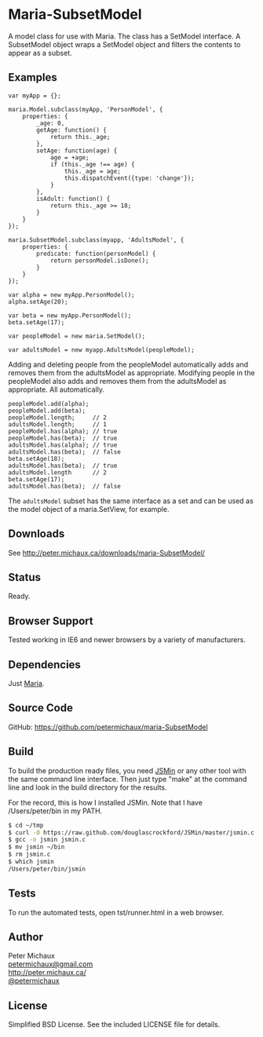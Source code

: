 Maria-SubsetModel
=================

A model class for use with Maria. The class has a SetModel interface.
A SubsetModel object wraps a SetModel object and filters the contents
to appear as a subset.


Examples
--------

```
var myApp = {};

maria.Model.subclass(myApp, 'PersonModel', {
    properties: {
        _age: 0,
        getAge: function() {
            return this._age;
        },
        setAge: function(age) {
            age = +age;
            if (this._age !== age) {
                this._age = age;
                this.dispatchEvent({type: 'change'});
            }
        },
        isAdult: function() {
            return this._age >= 18;
        }
    }
});

maria.SubsetModel.subclass(myapp, 'AdultsModel', {
    properties: {
        predicate: function(personModel) {
            return personModel.isDone();
        }
    }
});

var alpha = new myApp.PersonModel();
alpha.setAge(20);

var beta = new myApp.PersonModel();
beta.setAge(17);

var peopleModel = new maria.SetModel();

var adultsModel = new myapp.AdultsModel(peopleModel);
```

Adding and deleting people from the peopleModel automatically
adds and removes them from the adultsModel as appropriate.
Modifying people in the peopleModel also adds and removes
them from the adultsModel as appropriate. All automatically.

```
peopleModel.add(alpha);
peopleModel.add(beta);
peopleModel.length;     // 2
adultsModel.length;     // 1
peopleModel.has(alpha); // true
peopleModel.has(beta);  // true
adultsModel.has(alpha); // true
adultsModel.has(beta);  // false
beta.setAge(18);
adultsModel.has(beta);  // true
adultsModel.length      // 2
beta.setAge(17);
adultsModel.has(beta);  // false
```

The ```adultsModel``` subset has the same interface as a set and
can be used as the model object of a maria.SetView, for example.


Downloads
---------

See http://peter.michaux.ca/downloads/maria-SubsetModel/


Status
------

Ready.


Browser Support
---------------

Tested working in IE6 and newer browsers by a variety of manufacturers.


Dependencies
------------

Just [Maria](https://github.com/petermichaux/maria).


Source Code
-----------

GitHub: https://github.com/petermichaux/maria-SubsetModel


Build
-----

To build the production ready files, you need [JSMin](http://www.crockford.com/javascript/jsmin.html) or any other tool with the same command line interface. Then just type "make" at the command line and look in the build directory for the results.

For the record, this is how I installed JSMin. Note that I have /Users/peter/bin in my PATH.

```sh
$ cd ~/tmp
$ curl -O https://raw.github.com/douglascrockford/JSMin/master/jsmin.c
$ gcc -o jsmin jsmin.c
$ mv jsmin ~/bin
$ rm jsmin.c
$ which jsmin
/Users/peter/bin/jsmin
```

Tests
-----

To run the automated tests, open tst/runner.html in a web browser.


Author
------

Peter Michaux<br>
petermichaux@gmail.com<br>
http://peter.michaux.ca/<br>
[@petermichaux](https://twitter.com/petermichaux)


License
-------

Simplified BSD License. See the included LICENSE file for details.

